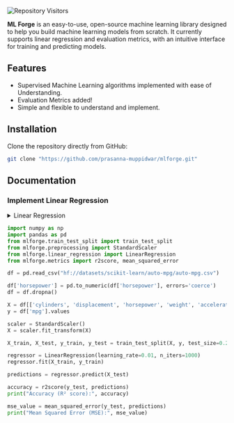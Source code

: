 

![Repository Visitors](https://komarev.com/ghpvc/?username=prasanna-muppidwar&color=blue&label=Repository+Visitors)

**ML Forge** is an easy-to-use, open-source machine learning library designed to help you build machine learning models from scratch. It currently supports linear regression and evaluation metrics, with an intuitive interface for training and predicting models.

## Features
- Supervised Machine Learning algorithms implemented with ease of Understanding.
- Evaluation Metrics added!
- Simple and flexible to understand and implement.

## Installation

Clone the repository directly from GitHub:

```bash
git clone "https://github.com/prasanna-muppidwar/mlforge.git"
```

## Documentation

### Implement Linear Regression 
<details>
<summary>Linear Regression </summary>
Linear Regression is a simple machine learning algorithm used to model the relationship between a dependent variable and one or more independent variables. It tries to find the best-fitting straight line (called the regression line) by minimizing the error between predicted and actual values.
</details>

``` python
import numpy as np
import pandas as pd
from mlforge.train_test_split import train_test_split
from mlforge.preprocessing import StandardScaler
from mlforge.linear_regression import LinearRegression
from mlforge.metrics import r2score, mean_squared_error

df = pd.read_csv("hf://datasets/scikit-learn/auto-mpg/auto-mpg.csv")

df['horsepower'] = pd.to_numeric(df['horsepower'], errors='coerce')
df = df.dropna()

X = df[['cylinders', 'displacement', 'horsepower', 'weight', 'acceleration', 'model year', 'origin']].values
y = df['mpg'].values

scaler = StandardScaler()
X = scaler.fit_transform(X)

X_train, X_test, y_train, y_test = train_test_split(X, y, test_size=0.2, random_state=1234)

regressor = LinearRegression(learning_rate=0.01, n_iters=1000)
regressor.fit(X_train, y_train)

predictions = regressor.predict(X_test)

accuracy = r2score(y_test, predictions)
print("Accuracy (R² score):", accuracy)

mse_value = mean_squared_error(y_test, predictions)
print("Mean Squared Error (MSE):", mse_value)

```


